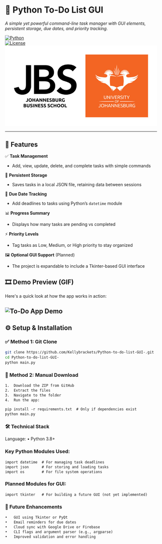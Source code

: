 # 📝 Python To-Do List GUI  
*A simple yet powerful command-line task manager with GUI elements, persistent storage, due dates, and priority tracking.*

[![Python](https://img.shields.io/badge/Python-3.8%2B-blue)](https://www.python.org/)  
[![License](https://img.shields.io/badge/License-MIT-green)](LICENSE)  
![To-Do App Demo](todo_logo.png)  

---

## 🚀 Features  

✅ **Task Management**  
- Add, view, update, delete, and complete tasks with simple commands  

💾 **Persistent Storage**  
- Saves tasks in a local JSON file, retaining data between sessions  

📅 **Due Date Tracking**  
- Add deadlines to tasks using Python’s `datetime` module  

📊 **Progress Summary**  
- Displays how many tasks are pending vs completed  

⚡ **Priority Levels**  
- Tag tasks as Low, Medium, or High priority to stay organized  

🖼️ **Optional GUI Support** (Planned)  
- The project is expandable to include a Tkinter-based GUI interface


## 🎞️ Demo Preview (GIF)  

Here's a quick look at how the app works in action:

![To-Do App Demo](demo.gif)  
---

## ⚙️ Setup & Installation  

### ✅ Method 1: Git Clone  
```bash
git clone https://github.com/Kellybrackets/Python-to-do-list-GUI-.git
cd Python-to-do-list-GUI-
python main.py
```

### 📁 Method 2: Manual Download
	1.	Download the ZIP from GitHub
	2.	Extract the files
	3.	Navigate to the folder
	4.	Run the app:
 ```
pip install -r requirements.txt  # Only if dependencies exist
python main.py
 ```

### 🛠️ Technical Stack

Language:
	•	Python 3.8+

### Key Python Modules Used:
 ```
import datetime  # For managing task deadlines
import json      # For storing and loading tasks
import os        # For file system operations
 ```

### Planned Modules for GUI:
 ```
import tkinter   # For building a future GUI (not yet implemented)
 ```

### 📌 Future Enhancements
	•	GUI using Tkinter or PyQt
	•	Email reminders for due dates
	•	Cloud sync with Google Drive or Firebase
	•	CLI flags and argument parser (e.g., argparse)
	•	Improved validation and error handling
